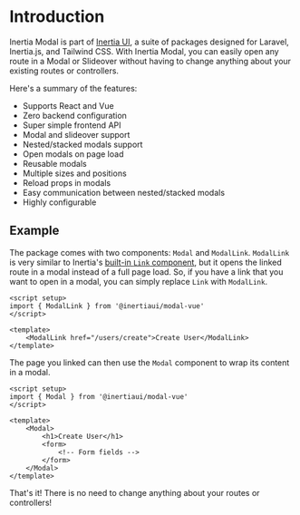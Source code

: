 # Introduction

Inertia Modal is part of [Inertia UI](https://inertiaui.com), a suite of packages designed for Laravel, Inertia.js, and Tailwind CSS. With Inertia Modal, you can easily open any route in a Modal or Slideover without having to change anything about your existing routes or controllers.

Here's a summary of the features:

- Supports React and Vue
- Zero backend configuration
- Super simple frontend API
- Modal and slideover support
- Nested/stacked modals support
- Open modals on page load
- Reusable modals
- Multiple sizes and positions
- Reload props in modals
- Easy communication between nested/stacked modals
- Highly configurable

## Example

The package comes with two components: `Modal` and `ModalLink`. `ModalLink` is very similar to Inertia's [built-in `Link` component](https://inertiajs.com/links), but it opens the linked route in a modal instead of a full page load. So, if you have a link that you want to open in a modal, you can simply replace `Link` with `ModalLink`.

```vue
<script setup>
import { ModalLink } from '@inertiaui/modal-vue'
</script>

<template>
    <ModalLink href="/users/create">Create User</ModalLink>
</template>
```

The page you linked can then use the `Modal` component to wrap its content in a modal.

```vue
<script setup>
import { Modal } from '@inertiaui/modal-vue'
</script>

<template>
    <Modal>
        <h1>Create User</h1>
        <form>
            <!-- Form fields -->
        </form>
    </Modal>
</template>
```

That's it! There is no need to change anything about your routes or controllers!

